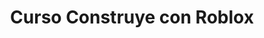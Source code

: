 ---
title: 'Curso Construye con Roblox'
category: ['videojuegos', 'programacion']
banner: '/images/courses/roblox.jpg'
age: [8, 15]
---